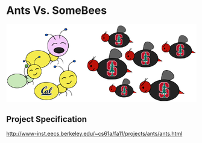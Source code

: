Ants Vs. SomeBees
=================

![antsVsBees](https://github.com/knd/BerkeleyEducation/raw/master/CS61A/proj3/img/ants_vs_bees.png)

Project Specification
-----

http://www-inst.eecs.berkeley.edu/~cs61a/fa11/projects/ants/ants.html
